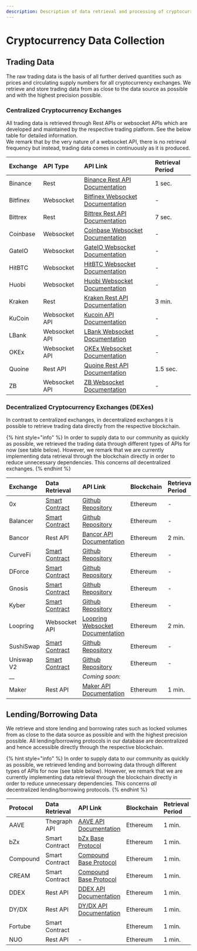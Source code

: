 ```yaml
---
description: Description of data retrieval and processing of cryptocurrency data
---
```


# Cryptocurrency Data Collection

## Trading Data

The raw trading data is the basis of all further derived quantities such as prices and circulating supply numbers for all cryptocurrency exchanges. We retrieve and store trading data from as close to the data source as possible and with the highest precision possible.

### Centralized Cryptocurrency  Exchanges

All trading data is retrieved through Rest APIs or websocket APIs  which are developed and maintained by the respective trading platform. See the below table for detailed information.   
We remark that by the very nature of a websocket API, there is no retrieval frequency but instead, trading data comes in continuously as it is produced.

| Exchange | API Type | API Link | Retrieval Period |
| :--- | :--- | :--- | :--- |
| Binance | Rest | [Binance Rest API Documentation](https://binance-docs.github.io/apidocs/spot/en/#introduction) | 1 sec. |
| Bitfinex | Websocket | [Bitfinex Websocket Documentation](https://docs.bitfinex.com/docs/ws-general) | - |
| Bittrex   | Rest | [Bittrex Rest API Documentation](https://bittrex.github.io/api/v1-1) | 7 sec. |
| Coinbase | Websocket | [Coinbase Websocket Documentation](https://docs.pro.coinbase.com/) | - |
| GateIO | Websocket | [GateIO Websocket Documentation](https://www.gate.io/docs/websocket/index.html) | - |
| HitBTC | Websocket | [HitBTC Websocket Documentation](https://api.hitbtc.com/#socket-api-reference) | - |
| Huobi | Websocket | [Huobi Websocket Documentation](https://huobiapi.github.io/docs/spot/v1/en/#websocket-market-data) | - |
| Kraken | Rest | [Kraken Rest API Documentation](https://www.kraken.com/features/api#public-market-data) | 3 min. |
| KuCoin | Websocket API | [Kucoin API Documentation](https://docs.kucoin.com/#websocket-feed) | - |
| LBank | Websocket API | [LBank Websocket Documentation](https://docs.lbkex.net/en/#websocket-api-market-data) | - |
| OKEx | Websocket API | [OKEx Websocket Documentation](https://www.okex.com/docs/en/#ws_swap-README) | - |
| Quoine | Rest API | [Quoine Rest API Documentation](https://developers.liquid.com/) | 1.5 sec.  |
| ZB | Websocket API | [ZB Websocket Documentation](https://www.zb.com/api#WebSocket%20API) | - |

### Decentralized Cryptocurrency Exchanges \(DEXes\)

In contrast to centralized exchanges, in decentralized exchanges it is possible to retrieve trading data directly from the respective blockchain.

{% hint style="info" %}
 In order to supply data to our community as quickly as possible, we retrieved the trading data through different types of APIs for now \(see table below\). However, we remark that we are currently implementing data retrieval through the blockchain directly in order to reduce unnecessary dependencies. This concerns _all_ decentralized exchanges.
{% endhint %}

| Exchange | Data Retrieval | API Link | Blockchain | Retrieval Period |
| :--- | :--- | :--- | :--- | :--- |
| 0x | [Smart Contract](https://etherscan.io/address/0x61935CbDd02287B511119DDb11Aeb42F1593b7Ef) | [Github Repository](https://github.com/0xProject) | Ethereum | - |
| Balancer | [Smart Contract](https://etherscan.io/address/0x9424B1412450D0f8Fc2255FAf6046b98213B76Bd) | [Github Repository](https://github.com/balancer-labs) | Ethereum  | - |
| Bancor | Rest API | [Bancor API Documentation](https://support.bancor.network/hc/en-us/articles/360002246912-Price-Discovery-value-API) | Ethereum | 2 min. |
| CurveFi | [Smart Contract](https://etherscan.io/address/0x7002B727Ef8F5571Cb5F9D70D13DBEEb4dFAe9d1) | [Github Repository](https://github.com/curvefi/curve-contract) | Ethereum | - |
| DForce | [Smart Contract](https://etherscan.io/address/0x03eF3f37856bD08eb47E2dE7ABc4Ddd2c19B60F2) | [Github Repository](https://github.com/dforce-network) | Ethereum | - |
| Gnosis | [Smart Contract](https://etherscan.io/address/0x6F400810b62df8E13fded51bE75fF5393eaa841F) | [Github Repository](https://github.com/gnosis/dex-contracts) | Ethereum | - |
| Kyber | [Smart Contract](https://etherscan.io/address/0x9AAb3f75489902f3a48495025729a0AF77d4b11e) | [Github Repository](https://github.com/KyberNetwork/smart-contracts) | Ethereum  | - |
| Loopring | Websocket API | [Loopring Websocket Documentation](https://docs.loopring.io/en/websocket/overview.html) | Ethereum | 2 min. |
| SushiSwap | [Smart Contract](https://etherscan.io/address/0xc0aee478e3658e2610c5f7a4a2e1777ce9e4f2ac) | [Github Repository](https://github.com/sushiswap/sushiswap/tree/master/contracts) | Ethereum | - |
| Uniswap V2 | [Smart Contract](https://etherscan.io/address/0x5C69bEe701ef814a2B6a3EDD4B1652CB9cc5aA6f) | [Github Repository](https://github.com/Uniswap/uniswap-v2-core) | Ethereum | - |
| \_\_ |  | _Coming soon:_ |  |  |
| Maker | Rest API | [Maker API Documentation](https://developer.makerdao.com/oasis/api/2/) | Ethereum | 1 min. |

## Lending/Borrowing Data

We retrieve and store lending and borrowing rates such as locked volumes from as close to the data source as possible and with the highest precision possible. All lending/borrowing protocols in our database are decentralized and hence accessible directly through the respective blockchain.

{% hint style="info" %}
 In order to supply data to our community as quickly as possible, we retrieved lending and borrowing data through different types of APIs for now \(see table below\). However, we remark that we are currently implementing data retrieval through the blockchain directly in order to reduce unnecessary dependencies. This concerns _all_ decentralized lending/borrowing protocols.
{% endhint %}

| Protocol | Data Retrieval | API Link | Blockchain | Retrieval Period |
| :--- | :--- | :--- | :--- | :--- |
| AAVE | Thegraph API | [AAVE API Documentation](https://github.com/aave/aave-protocol/tree/master/thegraph) | Ethereum | 1 min. |
| bZx | Smart Contract | [bZx Base Protocol](https://github.com/bZxNetwork/bZx-monorepo/tree/development/packages/contracts/contracts) | Ethereum | 1 min. |
| Compound | Smart Contract | [Compound Base Protocol](https://github.com/diadata-org/diadata/tree/master/internal/pkg/defiscrapers/compound) | Ethereum | 1 min. |
| CREAM | Smart Contract | [Compound Base Protocol](https://github.com/diadata-org/diadata/tree/master/internal/pkg/defiscrapers/compound) | Ethereum | 1 min. |
| DDEX | Rest API | [DDEX API Documentation](https://margin-docs.ddex.io/#get-lending-pool-stats) | Ethereum | 1 min. |
| DY/DX | Rest API | [DY/DX API Documentation](https://docs.dydx.exchange/#solo-get-v1-markets) | Ethereum | 1 min. |
| Fortube | Smart Contract |  | Ethereum | 1 min. |
| NUO | Rest API | - | Ethereum | 1 min. |

